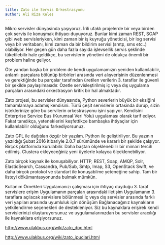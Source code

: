 ```yaml
---
title: Zato ile Servis Orkestrasyonu
author: Ali Riza Keles
---
```


Mikro servisler dünyasinda yaşıyoruz. İrili ufaklı projelerde bir veya birden çok servis ile konuşmak ihtiyacı duyuyoruz. Bunlar kimi zaman REST, SOAP gibi web servisleriyken, kimi zaman bir iş kuyruğu yöneticisi, bir log servisi veya bir veritabanı, kimi zaman da bir bildirim servisi (smtp, sms etc..) olabiliyor. Her geçen gün daha fazla sayıda işlevsellik servis şeklinde tüketilebilir hale geldikçe, bu servislerin yönetimi de oldukça önemli bir problem haline geliyor.

Öte yandan başka bir problem de kendi uygulamamızın yeniden kullanılabilir, anlamlı parçalara bölünüp birbirleri arasında veri alışverişinin düzenlenmesi ve gerektiğinde bu parçalar tarafından üretilen verilerin 3. taraflar ile güvenli bir şekilde paylaşılmasıdır. Özetle servisleştirilmiş iç veya dış uygulama parçaları arasındaki orkestrasyon kritik bir hal almaktadır.

Zato projesi, bu servisler dünyasında, Python severlerin büyük bir eksiğini tamamlamaya adamış kendisini. Türlü çeşit servislerin ortasinda durup, sizin isteklerinize göre bu servilerin orkestrasyonu işini yapıyor. Kendisini Enterprise Service Bus (Kurumsal Veri Yolu) uygulaması olarak tarif ediyor. Fakat tanıdıkça, yeteneklerini keşfettikçe bambaşka ihtiyaçlar için kullanılabilir olduğunu farkediyorsunuz.

Zato GPL ile dağıtılan özgür bir yazılım. Python ile geliştiriliyor. Bu yazının yazıldığı Şubat 2016 itibariyle 2.0.7 sürümünde ve kararlı bir şekilde çalşıyor. Birçok platformda kurulabilir. Daha baştan ölçeklenebilir bir mimari tercih edilmiş. Clustera ekleyeceğiniz yeni üyelerle kolayca ölçeklenebiliyor.

Zato birçok kaynak ile konuşabiliyor. HTTP, REST, Soap, AMQP, Solr, ElasticSearch, Cassandra, Pub/Sub, Smtp, Imap, S3, OpenStack Swift, ve daha birçok protokol ve standart ile konuşabilme yeteneğine sahip. Tam bir listeyi dökümantasyonunda bulmak mümkün.

Kullanım Örnekleri
Uygulamanızı çalışması için ihtiyaç duyduğu 3. taraf servislere erişim
Uygulamanın parçaları arasındaki iletişim
Uygulamanın 3. taraflara açılacak servislere bölünmesi
İç veya dış servisler arasında farklı veri yapıları arasında uyumluluk için dönüşüm
Bağlanacağınız kaynakların yetkilendirme seçenekleri de destekleniyor. Siz bu kaynaklara erişirek kendi servislerinizi oluşturuyorsunuz ve uygulamalarınızdan bu servisler aracılığı ile kaynaklara erişiyorsunuz.

http://www.ulakbus.org/wiki/zato_doc.html

http://www.ulakbus.org/wiki/zato_ipuclari.html
